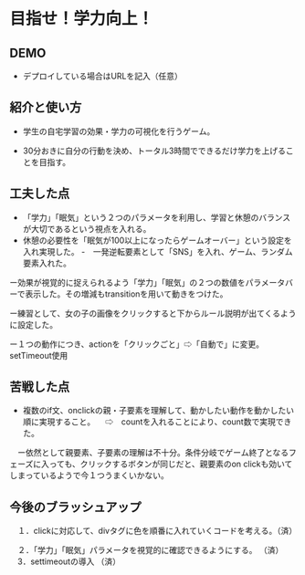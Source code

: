 # 目指せ！学力向上！

## DEMO

  - デプロイしている場合はURLを記入（任意）

## 紹介と使い方

  - 学生の自宅学習の効果・学力の可視化を行うゲーム。

  - 30分おきに自分の行動を決め、トータル3時間でできるだけ学力を上げることを目指す。

## 工夫した点

  - 「学力」「眠気」という２つのパラメータを利用し、学習と休憩のバランスが大切であるという視点を入れる。
  - 休憩の必要性を「眠気が100以上になったらゲームオーバー」という設定を入れ実現した。
  -　一発逆転要素として「SNS」を入れ、ゲーム、ランダム要素入れた。

  ー効果が視覚的に捉えられるよう「学力」「眠気」の２つの数値をパラメータバーで表示した。その増減もtransitionを用いて動きをつけた。

  ー練習として、女の子の画像をクリックすると下からルール説明が出てくるように設定した。

  ー１つの動作につき、actionを「クリックごと」⇨「自動で」に変更。
  setTimeout使用

## 苦戦した点

  - 複数のif文、onclickの親・子要素を理解して、動かしたい動作を動かしたい順に実現すること。
  　⇨　countを入れることにより、count数で実現できた。

　ー依然として親要素、子要素の理解は不十分。条件分岐でゲーム終了となるフェーズに入っても、クリックするボタンが同じだと、親要素のon clickも効いてしまっているようで今１つうまくいかない。

## 今後のブラッシュアップ

　１．clickに対応して、divタグに色を順番に入れていくコードを考える。（済）

　２．「学力」「眠気」パラメータを視覚的に確認できるようにする。
  （済）
　3．settimeoutの導入
  （済）

  
　
  - 